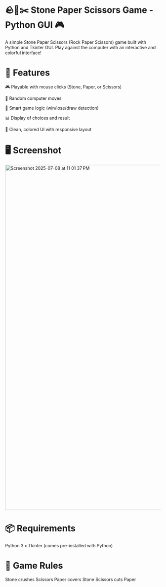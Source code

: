 # 🪨📄✂️ Stone Paper Scissors Game - Python GUI 🎮
A simple Stone Paper Scissors (Rock Paper Scissors) game built with Python and Tkinter GUI. Play against the computer with an interactive and colorful interface!

# 🚀 Features
🎮 Playable with mouse clicks (Stone, Paper, or Scissors)

🤖 Random computer moves

🧠 Smart game logic (win/lose/draw detection)

📊 Display of choices and result

🌈 Clean, colored UI with responsive layout

# 🖥️ Screenshot

<img width="1112" alt="Screenshot 2025-07-08 at 11 01 37 PM" src="https://github.com/user-attachments/assets/ca682e10-42ae-4fd9-b9db-8dbb53e98d9b" />

# 📦 Requirements
Python 3.x
Tkinter (comes pre-installed with Python)

# 🧠 Game Rules
Stone crushes Scissors
Paper covers Stone
Scissors cuts Paper




